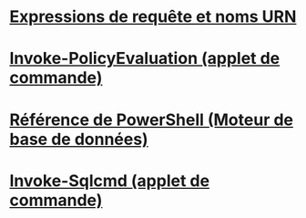 # [Expressions de requête et noms URN](query-expressions-and-uniform-resource-names.md)
# [Invoke-PolicyEvaluation (applet de commande)](invoke-policyevaluation-cmdlet.md)
# [Référence de PowerShell (Moteur de base de données)](database-engine-powershell-reference.md)
# [Invoke-Sqlcmd (applet de commande)](invoke-sqlcmd-cmdlet.md)

